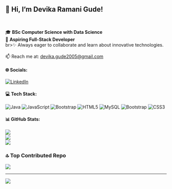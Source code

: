 ## 👋 Hi, I’m Devika Ramani Gude!
<br>

🎓 **BSc Computer Science with Data Science** <br>
🎯 **Aspiring Full-Stack Developer** <br>
br>✨ Always eager to collaborate and learn about innovative technologies.<br><br>
📫 Reach me at: devika.gude2005@gmail.com


#### 🌐 Socials:
[![LinkedIn](https://img.shields.io/badge/LinkedIn-%230077B5.svg?logo=linkedin&logoColor=white)](https://linkedin.com/in/www.linkedin.com/in/devika-gude )

#### 💻 Tech Stack:
![Java](https://img.shields.io/badge/java-%23ED8B00.svg?style=for-the-badge&logo=openjdk&logoColor=white) ![JavaScript](https://img.shields.io/badge/javascript-%23323330.svg?style=for-the-badge&logo=javascript&logoColor=%23F7DF1E) ![Bootstrap](https://img.shields.io/badge/bootstrap-%238511FA.svg?style=for-the-badge&logo=bootstrap&logoColor=white) ![HTML5](https://img.shields.io/badge/html5-%23E34F26.svg?style=for-the-badge&logo=html5&logoColor=white) ![MySQL](https://img.shields.io/badge/mysql-4479A1.svg?style=for-the-badge&logo=mysql&logoColor=white) ![Bootstrap](https://img.shields.io/badge/bootstrap-%238511FA.svg?style=for-the-badge&logo=bootstrap&logoColor=white) ![CSS3](https://img.shields.io/badge/css3-%231572B6.svg?style=for-the-badge&logo=css3&logoColor=white)

#### 📊 GitHub Stats:
![](https://github-readme-stats.vercel.app/api?username=devika-gude&theme=shadow_blue&hide_border=false&include_all_commits=false&count_private=false)<br/>
![](https://github-readme-streak-stats.herokuapp.com/?user=devika-gude&theme=shadow_blue&hide_border=false)<br/>
![](https://github-readme-stats.vercel.app/api/top-langs/?username=devika-gude&theme=shadow_blue&hide_border=false&include_all_commits=false&count_private=false&layout=compact)

### 🔝 Top Contributed Repo
![](https://github-contributor-stats.vercel.app/api?username=devika-gude&limit=5&theme=shadow_blue&combine_all_yearly_contributions=true)

---
[![](https://visitcount.itsvg.in/api?id=devika-gude&icon=9&color=0)](https://visitcount.itsvg.in)

<!-- Proudly created with GPRM ( https://gprm.itsvg.in ) -->
